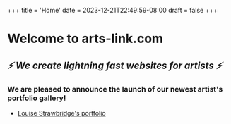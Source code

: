 +++
title = 'Home'
date = 2023-12-21T22:49:59-08:00
draft = false
+++

# Welcome to arts-link.com  

## _⚡ We create lightning fast websites for artists ⚡_

### We are pleased to announce the launch of our newest artist's portfolio gallery!

- [Louise Strawbridge's portfolio](https://www.louisestrawbridge.com)